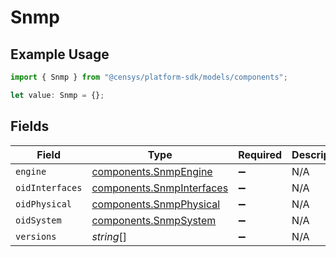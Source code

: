 # Snmp

## Example Usage

```typescript
import { Snmp } from "@censys/platform-sdk/models/components";

let value: Snmp = {};
```

## Fields

| Field                                                                  | Type                                                                   | Required                                                               | Description                                                            |
| ---------------------------------------------------------------------- | ---------------------------------------------------------------------- | ---------------------------------------------------------------------- | ---------------------------------------------------------------------- |
| `engine`                                                               | [components.SnmpEngine](../../models/components/snmpengine.md)         | :heavy_minus_sign:                                                     | N/A                                                                    |
| `oidInterfaces`                                                        | [components.SnmpInterfaces](../../models/components/snmpinterfaces.md) | :heavy_minus_sign:                                                     | N/A                                                                    |
| `oidPhysical`                                                          | [components.SnmpPhysical](../../models/components/snmpphysical.md)     | :heavy_minus_sign:                                                     | N/A                                                                    |
| `oidSystem`                                                            | [components.SnmpSystem](../../models/components/snmpsystem.md)         | :heavy_minus_sign:                                                     | N/A                                                                    |
| `versions`                                                             | *string*[]                                                             | :heavy_minus_sign:                                                     | N/A                                                                    |